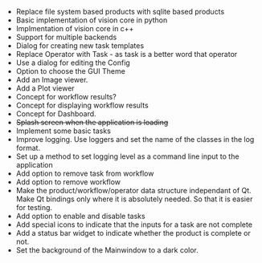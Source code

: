 

* Replace file system based products with sqlite based products
* Basic implementation of vision core in python
* Implmentation of vision core in c++
* Support for multiple backends
* Dialog for creating new task templates
* Replace Operator with Task - as task is a better word that operator
* Use a dialog for editing the Config
* Option to choose the GUI Theme
* Add an Image viewer.
* Add a Plot viewer
* Concept for workflow results?
* Concept for displaying workflow results
* Concept for Dashboard.
* ~~Splash screen when the application is loading~~
* Implement some basic tasks
* Improve logging. Use loggers and set the name of the classes in the log format.
* Set up a method to set logging level as a command line input to the application
* Add option to remove task from workflow
* Add option to remove workflow
* Make the product/workflow/operator data structure independant of Qt. Make Qt bindings only where it is absolutely needed. So that it is easier for testing.
* Add option to enable and disable tasks
* Add special icons to indicate that the inputs for a task are not complete
* Add a status bar widget to indicate whether the product is complete or not.
* Set the background of the Mainwindow to a dark color.

